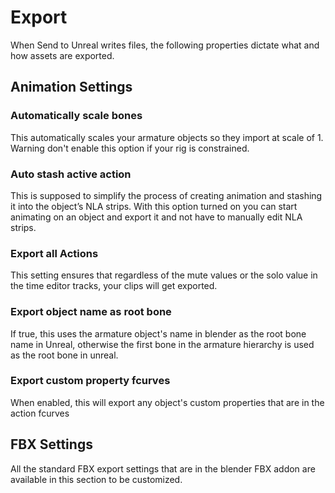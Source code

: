 # Export
When Send to Unreal writes files, the following properties dictate what and how assets are exported.

## Animation Settings

### Automatically scale bones
This automatically scales your armature objects so they import at scale of 1. Warning don't enable this option if
your rig is constrained.

### Auto stash active action
This is supposed to simplify the process of creating animation and stashing it into the object’s NLA strips.
With this option turned on you can start animating on an object and export it and not have to manually edit NLA strips.

### Export all Actions
This setting ensures that regardless of the mute values or the solo value in the time editor tracks, your clips
will get exported.

### Export object name as root bone
If true, this uses the armature object's name in blender as the root bone name in Unreal, otherwise the first bone in
the armature hierarchy is used as the root bone in unreal.

### Export custom property fcurves
When enabled, this will export any object's custom properties that are in the action fcurves

## FBX Settings
All the standard FBX export settings that are in the blender FBX addon are available in this section to be
customized.
